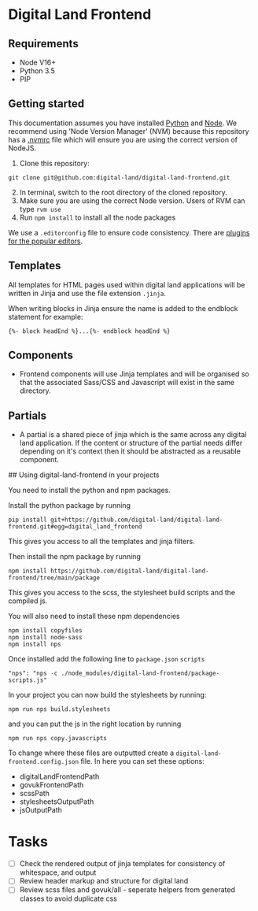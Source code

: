# Digital Land Frontend

## Requirements

- Node V16+
- Python 3.5
- PIP

## Getting started

This documentation assumes you have installed [Python](https://docs.python.org/3/using/unix.html#getting-and-installing-the-latest-version-of-python) and [Node](https://www.freecodecamp.org/news/how-to-install-node-in-your-machines-macos-linux-windows/). We recommend using 'Node Version Manager' (NVM) because this repository has a [.nvmrc](.nvmrc) file which will ensure you are using the correct version of NodeJS.

1. Clone this repository:
```
git clone git@github.com:digital-land/digital-land-frontend.git
```
2. In terminal, switch to the root directory of the cloned repository.
3. Make sure you are using the correct Node version. Users of RVM can type `rvm use`
2. Run `npm install` to install all the node packages


We use a `.editorconfig` file to ensure code consistency. There are [plugins for the popular editors](https://editorconfig.org/#download).


## Templates

All templates for HTML pages used within digital land applications will be written in Jinja and use the file extension `.jinja`. 

When writing blocks in Jinja ensure the name is added to the endblock statement for example:

```
{%- block headEnd %}...{%- endblock headEnd %}
```

 ## Components

 - Frontend components will use Jinja templates and will be organised so that the associated Sass/CSS and Javascript will exist in the same directory.

## Partials 

- A partial is a shared piece of jinja which is the same across any digital land application. If the content or structure of the partial needs differ depending on it's context then it should be abstracted as a reusable component.

## Using digital-land-frontend in your projects

You need to install the python and npm packages.

Install the python package by running
```
pip install git+https://github.com/digital-land/digital-land-frontend.git#egg=digital_land_frontend
```
This gives you access to all the templates and jinja filters.

Then install the npm package by running
```
npm install https://github.com/digital-land/digital-land-frontend/tree/main/package
```
This gives you access to the scss, the stylesheet build scripts and the compiled js.

You will also need to install these npm dependencies
```
npm install copyfiles
npm install node-sass
npm install nps
```

Once installed add the following line to `package.json` `scripts`
```
"nps": "nps -c ./node_modules/digital-land-frontend/package-scripts.js"
```

In your project you can now build the stylesheets by running:
```
npm run nps build.stylesheets
```

and you can put the js in the right location by running
```
npm run nps copy.javascripts
```

To change where these files are outputted create a `digital-land-frontend.config.json` file. In here you can set these options:

* digitalLandFrontendPath
* govukFrontendPath
* scssPath
* stylesheetsOutputPath
* jsOutputPath

# Tasks

- [ ] Check the rendered output of jinja templates for consistency of whitespace, and output
- [ ] Review header markup and structure for digital land
- [ ] Review scss files and govuk/all - seperate helpers from generated classes to avoid duplicate css
